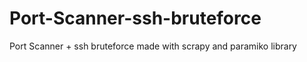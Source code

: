 # Port-Scanner-ssh-bruteforce
Port Scanner + ssh bruteforce made with scrapy and paramiko library



